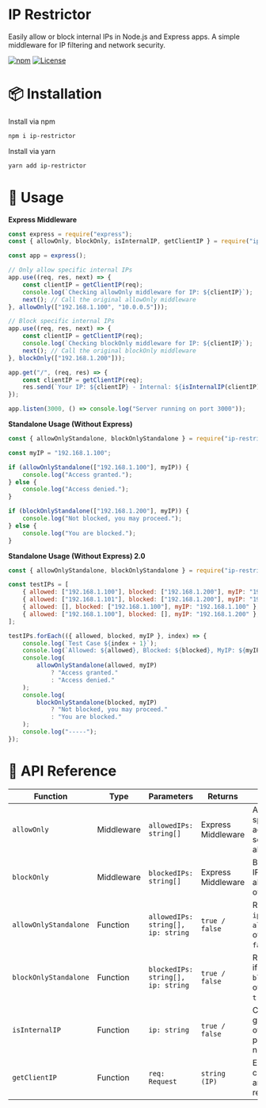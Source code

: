 # IP Restrictor

Easily allow or block internal IPs in Node.js and Express apps. A simple middleware for IP filtering and network security.


[![npm](https://img.shields.io/npm/v/ip-restrictor.svg)](https://www.npmjs.com/package/ip-restrictor)  [![License](https://img.shields.io/npm/l/ip-restrictor.svg)](LICENSE) 

# 📦 Installation

Install via npm

```sh
npm i ip-restrictor
```

Install via yarn

```sh
yarn add ip-restrictor
```

# 🚀 Usage

**Express Middleware**

```js
const express = require("express");
const { allowOnly, blockOnly, isInternalIP, getClientIP } = require("ip-restrictor");

const app = express();

// Only allow specific internal IPs
app.use((req, res, next) => {
    const clientIP = getClientIP(req);
    console.log(`Checking allowOnly middleware for IP: ${clientIP}`);
    next(); // Call the original allowOnly middleware
}, allowOnly(["192.168.1.100", "10.0.0.5"]));

// Block specific internal IPs
app.use((req, res, next) => {
    const clientIP = getClientIP(req);
    console.log(`Checking blockOnly middleware for IP: ${clientIP}`);
    next(); // Call the original blockOnly middleware
}, blockOnly(["192.168.1.200"]));

app.get("/", (req, res) => {
    const clientIP = getClientIP(req);
    res.send(`Your IP: ${clientIP} - Internal: ${isInternalIP(clientIP)}`);
});

app.listen(3000, () => console.log("Server running on port 3000"));
```

**Standalone Usage (Without Express)**

```js
const { allowOnlyStandalone, blockOnlyStandalone } = require("ip-restrictor");

const myIP = "192.168.1.100";

if (allowOnlyStandalone(["192.168.1.100"], myIP)) {
    console.log("Access granted.");
} else {
    console.log("Access denied.");
}

if (blockOnlyStandalone(["192.168.1.200"], myIP)) {
    console.log("Not blocked, you may proceed.");
} else {
    console.log("You are blocked.");
}
```

**Standalone Usage (Without Express) 2.0**

```js
const { allowOnlyStandalone, blockOnlyStandalone } = require("ip-restrictor");

const testIPs = [
    { allowed: ["192.168.1.100"], blocked: ["192.168.1.200"], myIP: "192.168.1.100" },
    { allowed: ["192.168.1.101"], blocked: ["192.168.1.200"], myIP: "192.168.1.100" },
    { allowed: [], blocked: ["192.168.1.100"], myIP: "192.168.1.100" },
    { allowed: ["192.168.1.100"], blocked: [], myIP: "192.168.1.200" },
];

testIPs.forEach(({ allowed, blocked, myIP }, index) => {
    console.log(`Test Case ${index + 1}`);
    console.log(`Allowed: ${allowed}, Blocked: ${blocked}, MyIP: ${myIP}`);
    console.log(
        allowOnlyStandalone(allowed, myIP)
            ? "Access granted."
            : "Access denied."
    );
    console.log(
        blockOnlyStandalone(blocked, myIP)
            ? "Not blocked, you may proceed."
            : "You are blocked."
    );
    console.log("-----");
});
```

# 📖 API Reference

| Function              | Type        | Parameters                      | Returns       | Description                                                                 |
|-----------------------|-------------|----------------------------------|---------------|-----------------------------------------------------------------------------|
| `allowOnly`           | Middleware  | `allowedIPs: string[]`          | Express Middleware | Allows only specific IPs to access the server. Blocks all others.           |
| `blockOnly`           | Middleware  | `blockedIPs: string[]`          | Express Middleware | Blocks specific IPs while allowing all others.                              |
| `allowOnlyStandalone` | Function    | `allowedIPs: string[], ip: string` | `true / false` | Returns `true` if `ip` is in `allowedIPs`, otherwise `false`.               |
| `blockOnlyStandalone` | Function    | `blockedIPs: string[], ip: string` | `true / false` | Returns `false` if `ip` is in `blockedIPs`, otherwise `true`.               |
| `isInternalIP`        | Function    | `ip: string`                    | `true / false` | Checks if the given IP is part of a private/internal network.               |
| `getClientIP`         | Function    | `req: Request`                  | `string (IP)` | Extracts the client’s IP from an Express request object.                    |
